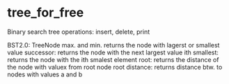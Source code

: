# tree_for_free
Binary search tree operations: insert, delete, print

BST2.0: 
TreeNode max. and min. returns the node with lagerst or smallest value
successor: returns the node with the next largest value
ith smallest: returns the node with the ith smalest element
root: returns the distance of the node with valuex from root node root
distance: returns distance btw. to nodes with values a and b
